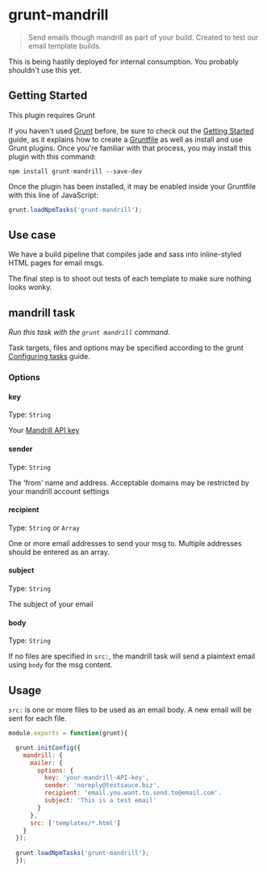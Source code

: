 # grunt-mandrill

> Send emails though mandrill as part of your build. Created to test our email template builds.

This is being hastily deployed for internal consumption. You probably shouldn't use this yet.

## Getting Started
This plugin requires Grunt

If you haven't used [Grunt](http://gruntjs.com/) before, be sure to check out the [Getting Started](http://gruntjs.com/getting-started) guide, as it explains how to create a [Gruntfile](http://gruntjs.com/sample-gruntfile) as well as install and use Grunt plugins. Once you're familiar with that process, you may install this plugin with this command:

```shell
npm install grunt-mandrill --save-dev
```

Once the plugin has been installed, it may be enabled inside your Gruntfile with this line of JavaScript:

```js
grunt.loadNpmTasks('grunt-mandrill');
```

## Use case

We have a build pipeline that compiles jade and sass into inline-styled HTML pages for email msgs.

The final step is to shoot out tests of each template to make sure nothing looks wonky.

## mandrill task
_Run this task with the `grunt mandrill` command._

Task targets, files and options may be specified according to the grunt [Configuring tasks](http://gruntjs.com/configuring-tasks) guide.
### Options

#### key
Type: `String`

Your [Mandrill API key](https://mandrillapp.com/api/docs/)

#### sender
Type: `String`

The 'from' name and address. Acceptable domains may be restricted by your mandrill account settings

#### recipient
Type: `String` or `Array`

One or more email addresses to send your msg to. Multiple addresses should be
entered as an array.


#### subject
Type: `String`

The subject of your email

#### body
Type: `String`

If no files are specified in `src:`, the mandrill task will send a plaintext email
using `body` for the msg content.



## Usage

`src:` is one or more files to be used as an email body. A new email will be sent for each file.

```javascript
module.exports = function(grunt){

  grunt.initConfig({
    mandrill: {
      mailer: {
        options: {
          key: 'your-mandrill-API-key',
          sender: 'noreply@testsauce.biz',
          recipient: 'email.you.want.to.send.to@email.com'.
          subject: 'This is a test email'
        }
      },
      src: ['templates/*.html']
    }
  });
  
  grunt.loadNpmTasks('grunt-mandrill');
  });
```
